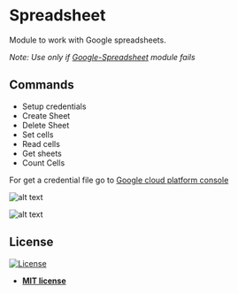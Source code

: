 # Spreadsheet
Module to work with Google spreadsheets.

*Note: Use only if [Google-Spreadsheet](https://market.rocketbot.co/?11#/module/Google-SpreadSheets) module fails*

## Commands

<ul>
    <li>Setup credentials</li>
    <li>Create Sheet</li>
    <li>Delete Sheet</li>
    <li>Set cells</li>
    <li>Read cells</li>
    <li>Get sheets</li>
    <li>Count Cells</li>
</ul>


For get a credential file go to <a href="https://console.developers.google.com/cloud-resource-manager">
Google cloud platform console
</a>


![alt text](https://raw.githubusercontent.com/rocketbot-cl/Spreadsheet/master/example/console.png)

![alt text](https://raw.githubusercontent.com/rocketbot-cl/Spreadsheet/master/example/spreadsheet.png)


<h2>License</h2>

<p><a href="http://badges.mit-license.org" rel="nofollow"><img src="https://camo.githubusercontent.com/107590fac8cbd65071396bb4d04040f76cde5bde/687474703a2f2f696d672e736869656c64732e696f2f3a6c6963656e73652d6d69742d626c75652e7376673f7374796c653d666c61742d737175617265" alt="License" data-canonical-src="http://img.shields.io/:license-mit-blue.svg?style=flat-square" style="max-width:100%;"></a></p>

<ul>
  <li><strong><a href="http://opensource.org/licenses/mit-license.php" rel="nofollow">MIT license</a></strong></li>
</ul>  
